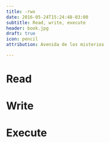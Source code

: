 ```yaml
---
title: -rwx
date: 2016-05-24T15:24:48-03:00
subtitle: Read, write, execute
header: book.jpg
draft: true
icon: pencil
attribution: Avenida de los misterios

---
```



# Read

# Write

# Execute
